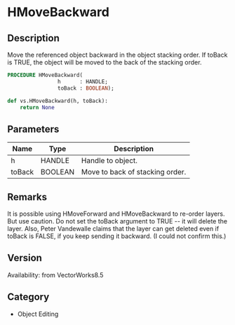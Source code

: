# HMoveBackward

## Description
Move the referenced object backward in the object stacking order. If toBack is TRUE, the object will be moved to the back of the stacking order.

```pascal
PROCEDURE HMoveBackward(
				h      : HANDLE;
				toBack : BOOLEAN);
```

```python
def vs.HMoveBackward(h, toBack):
    return None
```

## Parameters
|Name|Type|Description|
|---|---|---|
|h|HANDLE|Handle to object.|
|toBack|BOOLEAN|Move to back of stacking order.|

## Remarks
It is possible using HMoveForward and HMoveBackward to re-order layers. But use caution. Do not set the toBack argument to TRUE -- it will delete the layer. Also, Peter Vandewalle claims that the layer can get deleted even if toBack is FALSE, if you keep sending it backward. (I could not confirm this.)

## Version
Availability: from VectorWorks8.5

## Category
* Object Editing

